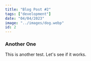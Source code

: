 ```yaml
---
title: "Blog Post #2"
tags: ["development"]
date: "04/04/2023"
image: "../images/dog.webp"
id: 2
---
```

### Another One

This is another test. Let's see if it works.